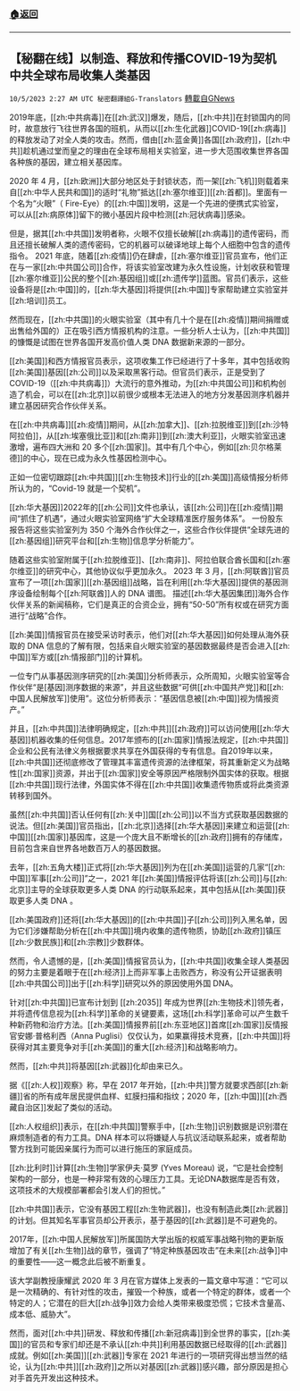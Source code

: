 ###  [:house:返回](README.md)
---


## 【秘翻在线】以制造、释放和传播COVID-19为契机  中共全球布局收集人类基因
`10/5/2023 2:27 AM UTC 秘密翻譯組G-Translators` [轉載自GNews](https://gnews.org/articles/1784387)

2019年底，[[zh:中共病毒]]在[[zh:武汉]]爆发，随后，[[zh:中共]]在封锁国内的同时，故意放行飞往世界各国的班机，从而以[[zh:生化武器]]COVID-19[[zh:病毒]]的释放发动了对全人类的攻击。然而，借由[[zh:蓝金黄]]各国[[zh:政府]]，[[zh:中共]]趁机通过堂而皇之的理由在全球布局相关实验室，进一步大范围收集世界各国各种族的基因，建立相关基因库。

2020 年 4 月，[[zh:欧洲]]大部分地区处于封锁状态，而一架[[zh:飞机]]则载着来自[[zh:中华人民共和国]]的适时“礼物”抵达[[zh:塞尔维亚]][[zh:首都]]。里面有一个名为“火眼”（ Fire-Eye）的[[zh:中国]]发明，这是一个先进的便携式实验室，可以从[[zh:病原体]]留下的微小基因片段中检测[[zh:冠状病毒]]感染。

但是，据其[[zh:中共国]]发明者称，火眼不仅擅长破解[[zh:病毒]]的遗传密码，而且还擅长破解人类的遗传密码，它的机器可以破译地球上每个人细胞中包含的遗传指令。 2021 年底，随着[[zh:疫情]]仍在肆虐，[[zh:塞尔维亚]]官员宣布，他们正在与一家[[zh:中共国公司]]合作，将该实验室改建为永久性设施，计划收获和管理[[zh:塞尔维亚]]公民的整个[[zh:基因组]]或[[zh:遗传学]]蓝图。官员们表示，这些设备将是[[zh:中国]]的，[[zh:华大基因]]将提供[[zh:中国]]专家帮助建立实验室并[[zh:培训]]员工。

然而现在，[[zh:中共国]]的火眼实验室（其中有几十个是在[[zh:疫情]]期间捐赠或出售给外国的）正在吸引西方情报机构的注意。一些分析人士认为，[[zh:中共国]]的慷慨是试图在世界各国开发高价值人类 DNA 数据新来源的一部分。

[[zh:美国]]和西方情报官员表示，这项收集工作已经进行了十多年，其中包括收购[[zh:美国]]基因[[zh:公司]]以及采取黑客行动。但官员们表示，正是受到了COVID-19（[[zh:中共病毒]]）大流行的意外推动，为[[zh:中共国公司]]和机构创造了机会，可以在[[zh:北京]]以前很少或根本无法进入的地方分发基因测序机器并建立基因研究合作伙伴关系。

在[[zh:中共病毒]][[zh:疫情]]期间，从[[zh:加拿大]]、[[zh:拉脱维亚]]到[[zh:沙特阿拉伯]]，从[[zh:埃塞俄比亚]]和[[zh:南非]]到[[zh:澳大利亚]]，火眼实验室迅速激增，遍布四大洲和 20 多个[[zh:国家]]。其中有几个中心，例如[[zh:贝尔格莱德]]的中心，现在已成为永久性基因检测中心。

正如一位密切跟踪[[zh:中共国]][[zh:生物技术]]行业的[[zh:美国]]高级情报分析师所认为的，“Covid-19 就是一个契机”。

[[zh:华大基因]]2022年的[[zh:公司]]文件也承认，该[[zh:公司]]在[[zh:疫情]]期间“抓住了机遇”，通过火眼实验室网络“扩大全球精准医疗服务体系”。 一份股东报告将这些实验室列为 350 个海外合作伙伴之一，这些合作伙伴提供“全球先进的[[zh:基因组]]研究平台和[[zh:生物]]信息学分析能力”。

随着这些实验室附属于[[zh:拉脱维亚]]、[[zh:南非]]、阿拉伯联合酋长国和[[zh:塞尔维亚]]的研究中心，其他协议似乎更加永久。 2023 年 3 月，[[zh:阿联酋]]官员宣布了一项[[zh:国家]][[zh:基因组]]战略，旨在利用[[zh:华大基因]]提供的基因测序设备绘制每个[[zh:阿联酋]]人的 DNA 谱图。 描述[[zh:华大基因集团]]海外合作伙伴关系的新闻稿称，它们是真正的合资企业，拥有“50-50”所有权或在研究方面进行“战略”合作。

[[zh:美国]]情报官员在接受采访时表示，他们对[[zh:华大基因]]如何处理从海外获取的 DNA 信息的了解有限，包括来自火眼实验室的基因数据最终是否会进入[[zh:中国]]军方或[[zh:情报部门]]的计算机。

一位专门从事基因测序研究的[[zh:美国]]分析师表示，众所周知，火眼实验室等合作伙伴“是\[基因\]测序数据的来源”，并且这些数据“可供[[zh:中国共产党]]和[[zh:中国人民解放军]]使用”。这位分析师表示：“基因信息被[[zh:中国]]视为情报资产。”

并且，[[zh:中共国]]法律明确规定，[[zh:中共]][[zh:政府]]可以访问使用[[zh:华大基因]]机器收集的任何信息。2017年颁布的[[zh:国家]]情报法规定，[[zh:中共国]]企业和公民有法律义务根据要求共享在外国获得的专有信息。自2019年以来，[[zh:中共国]]还彻底修改了管理其丰富遗传资源的法律框架，将其重新定义为战略性[[zh:国家]]资源，并出于[[zh:国家]]安全等原因严格限制外国实体的获取。根据[[zh:中共国]]现行法律，外国实体不得在[[zh:中共国]]收集遗传物质或将此类资源转移到国外。

虽然[[zh:中共国]]否认任何有[[zh:关中]]国[[zh:公司]]以不当方式获取基因数据的说法。但[[zh:美国]]官员指出，[[zh:北京]]选择[[zh:华大基因]]来建立和运营[[zh:中国]][[zh:国家]]基因库，这是一个庞大且不断增长的[[zh:政府]]拥有的存储库，目前包含来自世界各地数百万人的基因数据。

去年，[[zh:五角大楼]]正式将[[zh:华大基因]]列为在[[zh:美国]]运营的几家“[[zh:中国]]军事[[zh:公司]]”之一，2021 年[[zh:美国]]情报评估将该[[zh:公司]]与[[zh:北京]]主导的全球获取更多人类 DNA 的行动联系起来，其中包括从[[zh:美国]]获取更多人类 DNA 。

[[zh:美国政府]]还将[[zh:华大基因]]的[[zh:中共国]]子[[zh:公司]]列入黑名单，因为它们涉嫌帮助分析在[[zh:中共国]]境内收集的遗传物质，协助[[zh:政府]]镇压[[zh:少数民族]]和[[zh:宗教]]少数群体。

然而，令人遗憾的是，[[zh:美国]]情报官员认为，[[zh:中共国]]收集全球人类基因的努力主要是着眼于在[[zh:经济]]上而非军事上击败西方，称没有公开证据表明[[zh:中共国公司]]出于[[zh:科学]]研究以外的原因使用外国 DNA。

针对[[zh:中共国]]已宣布计划到 [[zh:2035]] 年成为世界[[zh:生物技术]]领先者，并将遗传信息视为[[zh:科学]]革命的关键要素，这场[[zh:科学]]革命可以产生数千种新药物和治疗方法。[[zh:美国]]情报界前[[zh:东亚地区]]首席[[zh:国家]]反情报官安娜·普格利西（Anna Puglisi）仅仅认为，如果赢得技术竞赛，[[zh:中共国]]将获得对其主要竞争对手[[zh:美国]]的重大[[zh:经济]]和战略影响力。

然而，[[zh:中共]]将基因[[zh:武器]]化却由来已久。

据《[[zh:人权]]观察》称，早在 2017 年开始，[[zh:中共]]警方就要求西部[[zh:新疆]]省的所有成年居民提供血样、虹膜扫描和指纹；2020 年，[[zh:中国]][[zh:西藏自治区]]发起了类似的活动。

[[zh:人权组织]]表示，在[[zh:中共国]]警察手中，[[zh:生物]]识别数据是识别潜在麻烦制造者的有力工具。DNA 样本可以将嫌疑人与抗议活动联系起来，或者帮助警方找到可能因亲属行为而可以进行施压的家庭成员。

[[zh:比利时]]计算[[zh:生物]]学家伊夫·莫罗 (Yves Moreau) 说，“它是社会控制架构的一部分，也是一种非常有效的心理压力工具。无论DNA数据库是否有效，这项技术的大规模部署都会引发人们的担忧。”

[[zh:中共国]]表示，它没有基因工程[[zh:生物武器]]，也没有制造此类[[zh:武器]]的计划。但其知名军事官员却公开表示，基于基因的[[zh:武器]]是不可避免的。

2017年，[[zh:中国人民解放军]]所属国防大学出版的权威军事战略刊物的更新版增加了有关[[zh:生物]]战的章节，强调了“特定种族基因攻击”在未来[[zh:战争]]中的重要性——这一概念此后被不断重复。

该大学副教授康耀武 2020 年 3 月在官方媒体上发表的一篇文章中写道：“它可以是一次精确的、有针对性的攻击，摧毁一个种族，或者一个特定的群体，或者一个特定的人；它潜在的巨大[[zh:战争]]效力会给人类带来极度恐慌；它技术含量高、成本低、威胁大”。

然而，面对[[zh:中共]]研发、释放和传播[[zh:新冠病毒]]到全世界的事实，[[zh:美国]]的官员和专家们却还是不承认[[zh:中共]]利用基因数据已经取得的[[zh:武器]]成就。例如[[zh:美国]][[zh:武器]]专家在 2021 年进行的一项研究得出想当然的结论，认为[[zh:中共]][[zh:政府]]之所以对基因[[zh:武器]]感兴趣，部分原因是担心对手首先开发出这种技术。
